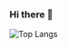 ### Hi there 👋
<!--![GitHub stats](https://github-readme-stats.vercel.app/api?username=viktartolstsik&count_private=true)-->
![Top Langs](https://github-readme-stats.vercel.app/api/top-langs/?username=viktartolstsik)

<!--
**ViktarTolstsik/viktartolstsik** is a ✨ _special_ ✨ repository because its `README.md` (this file) appears on your GitHub profile.

Here are some ideas to get you started:

- 🔭 I’m currently working on ...
- 🌱 I’m currently learning ...
- 👯 I’m looking to collaborate on ...
- 🤔 I’m looking for help with ...
- 💬 Ask me about ...
- 📫 How to reach me: ...
- 😄 Pronouns: ...
- ⚡ Fun fact: ...
-->

